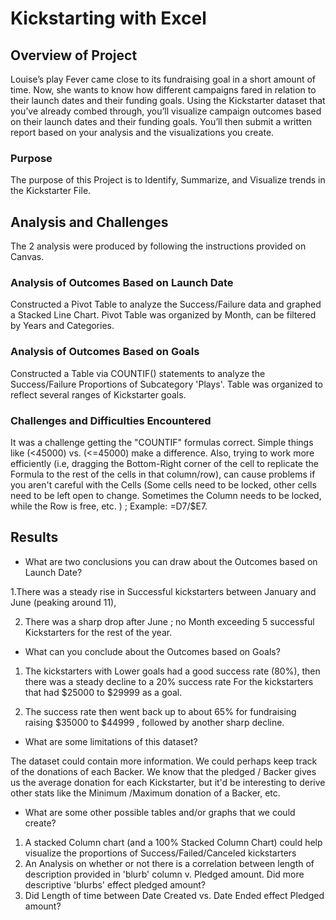 # Kickstarting with Excel

## Overview of Project

Louise’s play Fever came close to its fundraising goal in a short amount of time. Now, she wants to know how different campaigns fared in relation to their launch dates and their funding goals. Using the Kickstarter dataset that you’ve already combed through, you’ll visualize campaign outcomes based on their launch dates and their funding goals. You’ll then submit a written report based on your analysis and the visualizations you create.

### Purpose
The purpose of this Project is to Identify, Summarize, and Visualize trends in the Kickstarter File. 

## Analysis and Challenges
The 2 analysis were produced by following the instructions provided on Canvas. 


### Analysis of Outcomes Based on Launch Date
 
Constructed a Pivot Table to analyze the Success/Failure data and graphed a Stacked Line Chart. Pivot Table was organized by Month, can be filtered by Years and Categories.

### Analysis of Outcomes Based on Goals

Constructed a Table via COUNTIF() statements to analyze the Success/Failure Proportions of Subcategory 'Plays'. Table was organized to reflect several ranges of Kickstarter goals. 


### Challenges and Difficulties Encountered

It was a challenge getting the "COUNTIF" formulas correct. Simple things like  (<45000) vs. (<=45000) make a difference. Also, trying to work more efficiently (i.e,  dragging the Bottom-Right corner of  the cell to replicate the Formula to the rest of the cells in that column/row), can cause problems if you aren't careful with the Cells (Some cells need to be locked, other cells need to be left open to change. Sometimes the Column needs to be locked, while the Row is free, etc.  ) ; Example: =D7/$E7.

## Results

- What are two conclusions you can draw about the Outcomes based on Launch Date?

1.There was a steady rise in Successful kickstarters between January and June (peaking around 11), 

2. There was a sharp drop after June ; no Month exceeding 5 successful Kickstarters for the rest of the year. 

- What can you conclude about the Outcomes based on Goals?

1. The kickstarters with Lower goals had a good success rate (80%), then there was a steady decline to a 20% success rate For the kickstarters that had $25000 to $29999 as a goal. 

2. The success rate then went back up to about 65% for fundraising raising $35000 to $44999 , followed by another sharp decline.

- What are some limitations of this dataset?

The dataset could contain more information. We could perhaps keep track of the donations of each Backer. We know that the pledged / Backer gives us the average donation for each Kickstarter, but it'd be interesting to derive other stats like the Minimum /Maximum donation of a Backer, etc. 

- What are some other possible tables and/or graphs that we could create?

1. A stacked Column chart (and a 100% Stacked Column Chart) could help visualize the proportions of Success/Failed/Canceled kickstarters
2. An Analysis on whether or not there is a correlation between length of description provided in 'blurb' column v. Pledged amount. Did more descriptive 'blurbs' effect pledged amount?
3. Did Length of time between Date Created vs. Date Ended effect Pledged amount?
